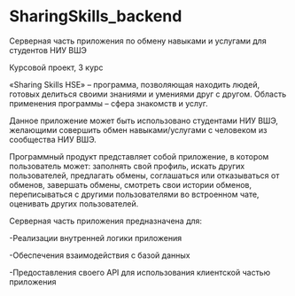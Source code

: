 # SharingSkills_backend
Серверная часть приложения по обмену навыками и услугами для студентов НИУ ВШЭ

Курсовой проект, 3 курс

«Sharing Skills HSE» – программа, позволяющая находить людей, готовых делиться своими знаниями и умениями друг с другом. Область применения программы – сфера знакомств и услуг.

Данное приложение может быть использовано студентами НИУ ВШЭ, желающими совершить обмен навыками/услугами с человеком из сообщества НИУ ВШЭ.

Программный продукт представляет собой приложение, в котором пользователь может: заполнять свой профиль, искать других пользователей, предлагать обмены, соглашаться или отказываться от обменов, завершать обмены, смотреть свои истории обменов, переписываться с другими пользователями во встроенном чате, оценивать других пользователей.

Серверная часть приложения предназначена для:

-Реализации внутренней логики приложения

-Обеспечения взаимодействия с базой данных

-Предоставления своего API для использования клиентской частью приложения
